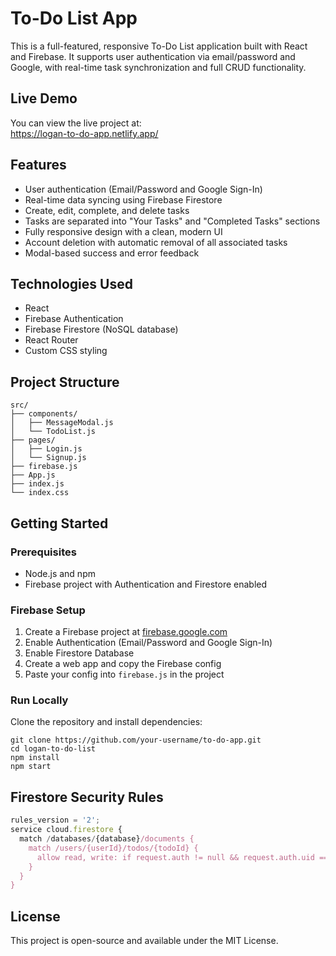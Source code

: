# To-Do List App

This is a full-featured, responsive To-Do List application built with React and Firebase. It supports user authentication via email/password and Google, with real-time task synchronization and full CRUD functionality.

## Live Demo

You can view the live project at:  
https://logan-to-do-app.netlify.app/

## Features

- User authentication (Email/Password and Google Sign-In)
- Real-time data syncing using Firebase Firestore
- Create, edit, complete, and delete tasks
- Tasks are separated into "Your Tasks" and "Completed Tasks" sections
- Fully responsive design with a clean, modern UI
- Account deletion with automatic removal of all associated tasks
- Modal-based success and error feedback

## Technologies Used

- React
- Firebase Authentication
- Firebase Firestore (NoSQL database)
- React Router
- Custom CSS styling

## Project Structure

```
src/
├── components/
│   ├── MessageModal.js
│   └── TodoList.js
├── pages/
│   ├── Login.js
│   └── Signup.js
├── firebase.js
├── App.js
├── index.js
└── index.css
```

## Getting Started

### Prerequisites

- Node.js and npm
- Firebase project with Authentication and Firestore enabled

### Firebase Setup

1. Create a Firebase project at [firebase.google.com](https://firebase.google.com/)
2. Enable Authentication (Email/Password and Google Sign-In)
3. Enable Firestore Database
4. Create a web app and copy the Firebase config
5. Paste your config into `firebase.js` in the project

### Run Locally

Clone the repository and install dependencies:

```
git clone https://github.com/your-username/to-do-app.git
cd logan-to-do-list
npm install
npm start
```

## Firestore Security Rules

```js
rules_version = '2';
service cloud.firestore {
  match /databases/{database}/documents {
    match /users/{userId}/todos/{todoId} {
      allow read, write: if request.auth != null && request.auth.uid == userId;
    }
  }
}
```

## License

This project is open-source and available under the MIT License.
